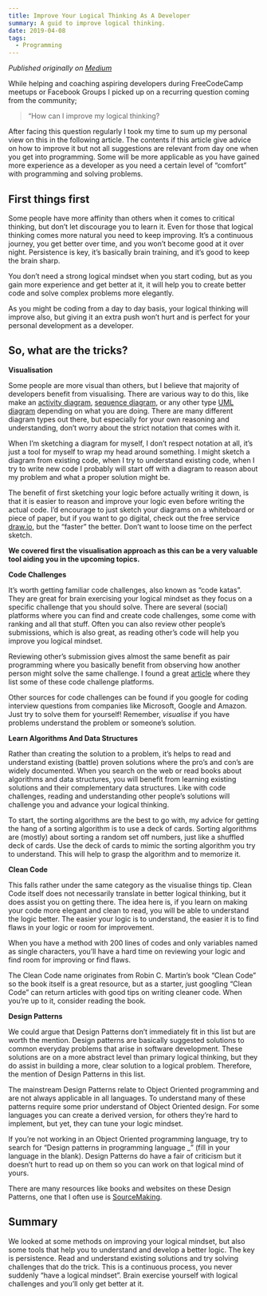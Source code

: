 ```yaml
---
title: Improve Your Logical Thinking As A Developer
summary: A guid to improve logical thinking.
date: 2019-04-08
tags: 
  - Programming
---
```

*Published originally on [Medium](https://medium.com/@segersian/howto-improve-your-logical-thinking-as-a-developer-d44636716afb)*

While helping and coaching aspiring developers during FreeCodeCamp meetups or Facebook Groups I picked up on a recurring question coming from the community;

> “How can I improve my logical thinking?

After facing this question regularly I took my time to sum up my personal view on this in the following article. The contents if this article give advice on how to improve it but not all suggestions are relevant from day one when you get into programming. Some will be more applicable as you have gained more experience as a developer as you need a certain level of “comfort” with programming and solving problems.

## First things first

Some people have more affinity than others when it comes to critical thinking, but don’t let discourage you to learn it. Even for those that logical thinking comes more natural you need to keep improving. It’s a continuous journey, you get better over time, and you won’t become good at it over night. Persistence is key, it’s basically brain training, and it’s good to keep the brain sharp.

You don’t need a strong logical mindset when you start coding, but as you gain more experience and get better at it, it will help you to create better code and solve complex problems more elegantly.

As you might be coding from a day to day basis, your logical thinking will improve also, but giving it an extra push won’t hurt and is perfect for your personal development as a developer.

## So, what are the tricks?

**Visualisation**

Some people are more visual than others, but I believe that majority of developers benefit from visualising. 
There are various way to do this, like make an [activity diagram](https://en.wikipedia.org/wiki/Activity_diagram), 
[sequence diagram](https://en.wikipedia.org/wiki/Sequence_diagram), or any other type [UML diagram](https://en.wikipedia.org/wiki/Unified_Modeling_Language) depending on what you are doing. 
There are many different diagram types out there, 
but especially for your own reasoning and understanding, don’t worry about the strict notation that comes with it.

When I’m sketching a diagram for myself, I don’t respect notation at all, it’s just a tool for myself to wrap my head around something. 
I might sketch a diagram from existing code, when I try to understand existing code, 
when I try to write new code I probably will start off with a diagram to reason about my problem and what a proper solution might be.

The benefit of first sketching your logic before actually writing it down, is that it is easier to reason and improve your 
logic even before writing the actual code. I’d encourage to just sketch your diagrams on a whiteboard or piece of paper, 
but if you want to go digital, check out the free service [draw.io](https://www.draw.io/), but the “faster” the better. Don’t want to loose time on the perfect sketch.

**We covered first the visualisation approach as this can be a very valuable tool aiding you in the upcoming topics.**

**Code Challenges**

It’s worth getting familiar code challenges, also known as “code katas”. They are great for brain exercising your 
logical mindset as they focus on a specific challenge that you should solve. There are several (social) platforms where 
you can find and create code challenges, some come with ranking and all that stuff. 
Often you can also review other people’s submissions, which is also great, as reading other’s code will help you improve you logical mindset.

Reviewing other’s submission gives almost the same benefit as pair programming where you basically benefit from observing 
how another person might solve the same challenge. I found a great [article](https://medium.com/coderbyte/the-10-best-coding-challenge-websites-for-2018-12b57645b654) where they list some of these code challenge platforms.

Other sources for code challenges can be found if you google for coding interview questions from companies like Microsoft, 
Google and Amazon. Just try to solve them for yourself! Remember, *visualise* if you have problems understand the problem or someone’s solution.

**Learn Algorithms And Data Structures**

Rather than creating the solution to a problem, it’s helps to read and understand existing (battle) proven solutions where the pro’s and con’s are widely documented. When you search on the web or read books about algorithms and data structures, you will benefit from learning existing solutions and their complementary data structures. Like with code challenges, reading and understanding other people’s solutions will challenge you and advance your logical thinking.

To start, the sorting algorithms are the best to go with, my advice for getting the hang of a sorting algorithm is to use a deck of cards. Sorting algorithms are (mostly) about sorting a random set off numbers, just like a shuffled deck of cards. Use the deck of cards to mimic the sorting algorithm you try to understand. This will help to grasp the algorithm and to memorize it.

**Clean Code**

This falls rather under the same category as the visualise things tip. Clean Code itself does not necessarily translate in better logical thinking, but it does assist you on getting there. The idea here is, if you learn on making your code more elegant and clean to read, you will be able to understand the logic better. The easier your logic is to understand, the easier it is to find flaws in your logic or room for improvement.

When you have a method with 200 lines of codes and only variables named as single characters, you’ll have a hard time on reviewing your logic and find room for improving or find flaws.

The Clean Code name originates from Robin C. Martin’s book “Clean Code” so the book itself is a great resource, but as a starter, just googling “Clean Code” can return articles with good tips on writing cleaner code. When you’re up to it, consider reading the book.

**Design Patterns**

We could argue that Design Patterns don’t immediately fit in this list but are worth the mention. Design patterns are basically suggested solutions to common everyday problems that arise in software development. These solutions are on a more abstract level than primary logical thinking, but they do assist in building a more, clear solution to a logical problem. Therefore, the mention of Design Patterns in this list.

The mainstream Design Patterns relate to Object Oriented programming and are not always applicable in all languages. To understand many of these patterns require some prior understand of Object Oriented design. For some languages you can create a derived version, for others they’re hard to implement, but yet, they can tune your logic mindset.

If you’re not working in an Object Oriented programming language, try to search for “Design patterns in programming language _” (fill in your language in the blank). Design Patterns do have a fair of criticism but it doesn’t hurt to read up on them so you can work on that logical mind of yours.

There are many resources like books and websites on these Design Patterns, one that I often use is [SourceMaking](https://sourcemaking.com/design_patterns).

## Summary

We looked at some methods on improving your logical mindset, but also some tools that help you to understand and develop a better logic. The key is persistence. Read and understand existing solutions and try solving challenges that do the trick. This is a continuous process, you never suddenly “have a logical mindset”. Brain exercise yourself with logical challenges and you’ll only get better at it.




